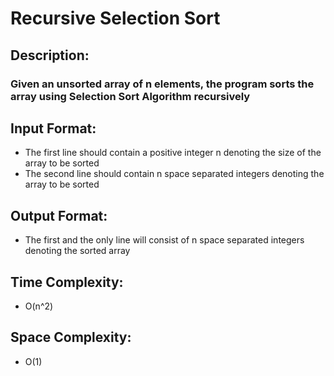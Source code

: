 # Recursive Selection Sort
## Description:
### Given an unsorted array of n elements, the program sorts the array using Selection Sort Algorithm recursively
## Input Format:
* The first line should contain a positive integer n denoting the size of the array to be sorted
* The second line should contain n space separated integers denoting the array to be sorted
## Output Format:
* The first and the only line will consist of n space separated integers denoting the sorted array
## Time Complexity:
* O(n^2)
## Space Complexity:
* O(1)